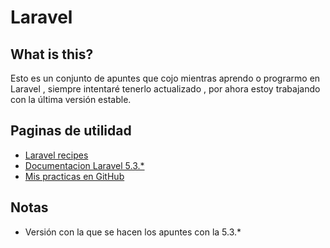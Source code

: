 # Laravel
## What is this?
Esto es un conjunto de apuntes que cojo mientras aprendo o prograrmo en Laravel
, siempre intentaré tenerlo actualizado , por ahora estoy trabajando con la
última versión estable.
## Paginas de utilidad
* [Laravel recipes](http://laravel-recipes.com)
* [Documentacion Laravel 5.3.\*](https://laravel.com/docs/5.3/)
* [Mis practicas en GitHub](https://github.com/jglantonio/learningLaravel/tree/learningValidations)

## Notas
* Versión con la que se hacen los apuntes con la 5.3.*
